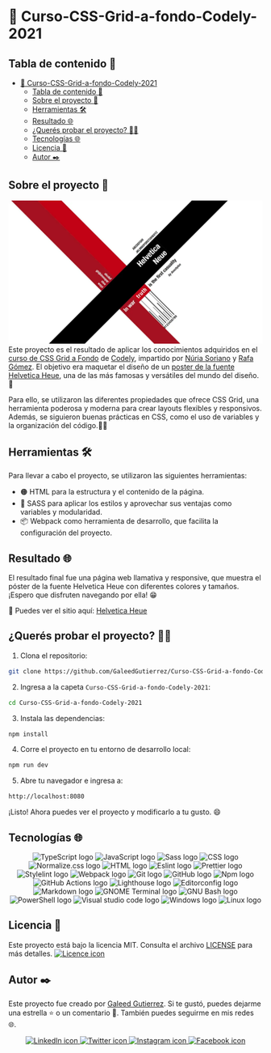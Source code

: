 # 🧩 Curso-CSS-Grid-a-fondo-Codely-2021

## Tabla de contenido 📖

- [🧩 Curso-CSS-Grid-a-fondo-Codely-2021](#-curso-css-grid-a-fondo-codely-2021)
  - [Tabla de contenido 📖](#tabla-de-contenido-)
  - [Sobre el proyecto 🚀](#sobre-el-proyecto-)
  - [Herramientas 🛠️](#herramientas-️)
  - [Resultado 🌐](#resultado-)
  - [¿Querés probar el proyecto? 👨‍💻](#querés-probar-el-proyecto-)
  - [Tecnologías 🌐](#tecnologías-)
  - [Licencia 📄](#licencia-)
  - [Autor ✒️](#autor-️)

## Sobre el proyecto 🚀

[![Imagen del proyecto](./assets/images/helvetica-neue-css-gird-codely.webp "Imagen del proyecto")](https://galeedgutierrez.com/Curso-CSS-Grid-a-fondo-Codely-2021/ "Imagen del proyecto")
Este proyecto es el resultado de aplicar los conocimientos adquiridos en el [curso de CSS Grid a Fondo](https://pro.codely.com/library/css-grid-a-fondo-126731/307888/about/ "curso de CSS Grid a Fondo") de [Codely](https://codely.com/ "Codely"), impartido por [Núria Soriano](https://twitter.com/nuria_codes "Núria Soriano") y [Rafa Gómez](https://twitter.com/rafaoe "Rafa Gómez"). El objetivo era maquetar el diseño de un [poster de la fuente Helvetica Heue](https://www.webdesignfact.com/2012/05/awesome-typographic-posters.html "poster de la fuente Helvetica Heue"), una de las más famosas y versátiles del mundo del diseño. 🚀

Para ello, se utilizaron las diferentes propiedades que ofrece CSS Grid, una herramienta poderosa y moderna para crear layouts flexibles y responsivos. Además, se siguieron buenas prácticas en CSS, como el uso de variables y la organización del código.🧑‍💻

## Herramientas 🛠️

Para llevar a cabo el proyecto, se utilizaron las siguientes herramientas:

- 🟠 HTML para la estructura y el contenido de la página.
- 🌸 SASS para aplicar los estilos y aprovechar sus ventajas como variables y modularidad.
- 📦 Webpack como herramienta de desarrollo, que facilita la configuración del proyecto.

## Resultado 🌐

El resultado final fue una página web llamativa y responsive, que muestra el póster de la fuente Helvetica Heue con diferentes colores y tamaños. ¡Espero que disfruten navegando por ella! 😁

🚀 Puedes ver el sitio aquí: [Helvetica Heue](https://galeedgutierrez.com/Curso-CSS-Grid-a-fondo-Codely-2021/ "Helvetica Heue")

## ¿Querés probar el proyecto? 👨‍💻

1. Clona el repositorio:

```bash
git clone https://github.com/GaleedGutierrez/Curso-CSS-Grid-a-fondo-Codely-2021.git
```

2. Ingresa a la capeta `Curso-CSS-Grid-a-fondo-Codely-2021`:

```bash
cd Curso-CSS-Grid-a-fondo-Codely-2021
```

3. Instala las dependencias:

```bash
npm install
```

4. Corre el proyecto en tu entorno de desarrollo local:

```bash
npm run dev
```

5. Abre tu navegador e ingresa a:

```bash
http://localhost:8080
```

¡Listo! Ahora puedes ver el proyecto y modificarlo a tu gusto. 😄

## Tecnologías 🌐

<div align="center">
 <img src="https://img.shields.io/badge/typescript-%23007ACC.svg?style=for-the-badge&logo=typescript&logoColor=white" alt="TypeScript logo">
 <img src="https://img.shields.io/static/v1?style=for-the-badge&message=JavaScript&color=F7DF1E&logo=JavaScript&logoColor=000&label=" alt="JavaScript logo">
 <img src="https://img.shields.io/badge/SASS-hotpink.svg?style=for-the-badge&logo=SASS&logoColor=white" alt="Sass logo">
 <img src="https://img.shields.io/static/v1?style=for-the-badge&message=CSS3&color=1572B6&logo=CSS3&logoColor=FFFFFF&label=" alt="CSS logo">
 <img src="https://img.shields.io/static/v1?style=for-the-badge&message=Normalize.css&color=E3695F&logo=Normalize.css&logoColor=FFFFFF&label=" alt="Normalize.css logo">
 <img src="https://img.shields.io/badge/html5-%23E34F26.svg?style=for-the-badge&logo=html5&logoColor=white" alt="HTML logo">
 <img src="https://img.shields.io/badge/ESLint-4B3263?style=for-the-badge&logo=eslint&logoColor=white" alt="Eslint logo">
 <img src="https://img.shields.io/static/v1?style=for-the-badge&message=Prettier&color=1a2b34&logo=Prettier&logoColor=F7B93E&label=" alt="Prettier logo">
 <img src="https://img.shields.io/static/v1?style=for-the-badge&message=stylelint&color=263238&logo=stylelint&logoColor=FFFFFF&label=" alt="Stylelint logo">
 <img src="https://img.shields.io/static/v1?style=for-the-badge&message=Webpack&color=222222&logo=Webpack&logoColor=8DD6F9&label=" alt="Webpack logo">
 <img src="https://img.shields.io/badge/git-%23F05033.svg?style=for-the-badge&logo=git&logoColor=white" alt="Git logo">
 <img src="https://img.shields.io/badge/github-%23121011.svg?style=for-the-badge&logo=github&logoColor=white" alt="GitHub logo">
 <img src="https://img.shields.io/badge/NPM-%23CB3837.svg?style=for-the-badge&logo=npm&logoColor=white" alt="Npm logo">
 <img src="https://img.shields.io/static/v1?style=for-the-badge&message=GitHub+Actions&color=2088FF&logo=GitHub+Actions&logoColor=FFFFFF&label=" alt="GitHub Actions logo">
 <img src="https://img.shields.io/static/v1?style=for-the-badge&message=Lighthouse&color=F44B21&logo=Lighthouse&logoColor=FFFFFF&label=" alt="Lighthouse logo">
 <img src="https://img.shields.io/static/v1?style=for-the-badge&message=EditorConfig&color=e0efef&logo=EditorConfig&logoColor=000&label=" alt="Editorconfig logo">
 <img src="https://img.shields.io/static/v1?style=for-the-badge&message=Markdown&color=000000&logo=Markdown&logoColor=FFFFFF&label=" alt="Markdown logo">
 <img src="https://img.shields.io/static/v1?style=for-the-badge&message=GNOME+Terminal&color=241F31&logo=GNOME+Terminal&logoColor=FFFFFF&label=" alt="GNOME Terminal logo">
 <img src="https://img.shields.io/static/v1?style=for-the-badge&message=GNU+Bash&color=4EAA25&logo=GNU+Bash&logoColor=FFFFFF&label=" alt="GNU Bash logo">
 <img src="https://img.shields.io/static/v1?style=for-the-badge&message=PowerShell&color=5391FE&logo=PowerShell&logoColor=FFFFFF&label=" alt="PowerShell logo">
 <img src="https://img.shields.io/badge/Visual%20Studio%20Code-0078d7.svg?style=for-the-badge&logo=visual-studio-code&logoColor=white" alt="Visual studio code logo">
 <img src="https://img.shields.io/static/v1?style=for-the-badge&message=Windows&color=0078D6&logo=Windows&logoColor=FFFFFF&label=" alt="Windows logo">
 <img src="https://img.shields.io/static/v1?style=for-the-badge&message=Linux&color=f9e46e&logo=Linux&logoColor=000&label=" alt="Linux logo">
</div>

## Licencia 📄

Este proyecto está bajo la licencia MIT. Consulta el archivo [LICENSE](https://github.com/GaleedGutierrez/Curso-CSS-Grid-a-fondo-Codely-2021/blob/main/LICENSE) para más detalles.
<a href="https://github.com/GaleedGutierrez/Curso-CSS-Grid-a-fondo-Codely-2021/blob/main/LICENSE">
    <img src="https://img.shields.io/badge/MIT-ff2828?style=for-the-badge&label=License&link=https%3A%2F%2Fgithub.com%2FGaleedGutierrez%2FCurso-de-Accesibilidad-Web-2019%2Fblob%2Fmain%2FLICENSE" alt="Licence icon">
</a>

## Autor ✒️

Este proyecto fue creado por [Galeed Gutierrez](https://galeedgutierrez.com/). Si te gustó, puedes dejarme una estrella ⭐ o un comentario 💬. También puedes seguirme en mis redes 🌐.

<div align="center">
    <a href="https://www.linkedin.com/in/galeedgutierrez/">
        <img src="https://img.shields.io/badge/LinkedIn-0077B5?style=for-the-badge&logo=linkedin&logoColor=white" alt="LinkedIn icon">
    </a>
    <a href="https://twitter.com/GutierrezGaleed">
        <img src="https://img.shields.io/badge/Twitter-1DA1F2?style=for-the-badge&logo=twitter&logoColor=white" alt="Twitter icon">
    </a>
    <a href="https://www.instagram.com/galeedgutierrez/">
        <img src="https://img.shields.io/badge/Instagram-E4405F?style=for-the-badge&logo=instagram&logoColor=white" alt="Instagram icon">
    </a>
    <a href="https://www.facebook.com/GaleedGutierrez">
        <img src="https://img.shields.io/badge/Facebook-1877F2?style=for-the-badge&logo=facebook&logoColor=white" alt="Facebook icon">
    </a>
</div>
